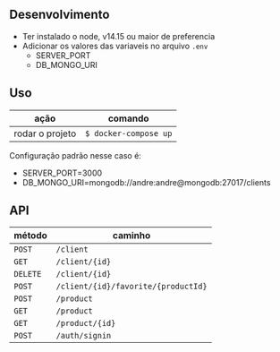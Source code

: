 ## Desenvolvimento

- Ter instalado o node, v14.15 ou maior de preferencia
- Adicionar os valores das variaveis no arquivo `.env`
  - SERVER_PORT
  - DB_MONGO_URI

## Uso

| ação                        | comando                       | 
|-----------------------------|-------------------------------|
| rodar o projeto             | `$ docker-compose up`         |

Configuração padrão nesse caso é:
  - SERVER_PORT=3000
  - DB_MONGO_URI=mongodb://andre:andre@mongodb:27017/clients

## API

| método   | caminho                                |
|----------|----------------------------------------|
| `POST`   | `/client`                              |
| `GET`    | `/client/{id}`                         |
| `DELETE` | `/client/{id}`                         |
| `POST`   | `/client/{id}/favorite/{productId}`    |
| `POST`   | `/product`                             |
| `GET`    | `/product`                             |
| `GET`    | `/product/{id}`                        |
| `POST`   | `/auth/signin`                         |
